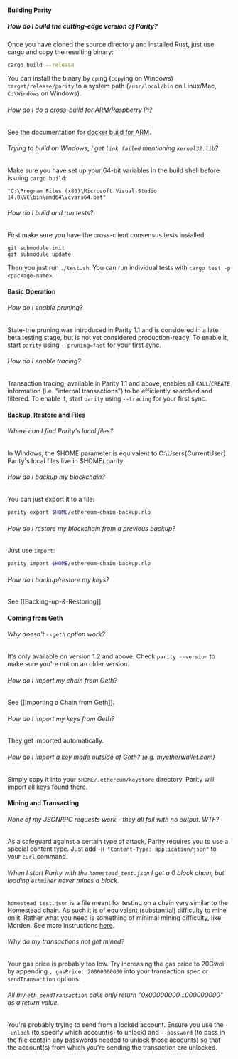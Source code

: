 #### Building Parity

##### How do I build the cutting-edge version of Parity?
Once you have cloned the source directory and installed Rust, just use cargo and copy the resulting binary:
```bash
cargo build --release
```
You can install the binary by `cp`ing (`copy`ing on Windows) `target/release/parity` to a system path (`/usr/local/bin` on Linux/Mac, `C:\Windows` on Windows).

###### How do I do a cross-build for ARM/Raspberry Pi?
See the documentation for [docker build for ARM](https://github.com/ethcore/parity-snappy/wiki/Docker-build-for-ARM-ARM64).

###### Trying to build on Windows, I get `link failed` mentioning `kernel32.lib`?
Make sure you have set up your 64-bit variables in the build shell before issuing `cargo build`:

````
"C:\Program Files (x86)\Microsoft Visual Studio 14.0\VC\bin\amd64\vcvars64.bat"
````

###### How do I build and run tests?
First make sure you have the cross-client consensus tests installed:
```
git submodule init
git submodule update
```
Then you just run `./test.sh`. You can run individual tests with `cargo test -p <package-name>`.

#### Basic Operation

###### How do I enable pruning?
State-trie pruning was introduced in Parity 1.1 and is considered in a late beta testing stage, but is not yet considered production-ready. To enable it, start `parity` using `--pruning=fast` for your first sync.

###### How do I enable tracing?
Transaction tracing, available in Parity 1.1 and above, enables all `CALL`/`CREATE` information (i.e. "internal transactions") to be efficiently searched and filtered. To enable it, start `parity` using `--tracing` for your first sync.

#### Backup, Restore and Files

###### Where can I find Parity's local files?
In Windows, the $HOME parameter is equivalent to C:\Users\{CurrentUser}. Parity's local files live in $HOME/.parity

###### How do I backup my blockchain?
You can just export it to a file:
```bash
parity export $HOME/ethereum-chain-backup.rlp
```

###### How do I restore my blockchain from a previous backup?
Just use `import`:
```bash
parity import $HOME/ethereum-chain-backup.rlp
```

###### How do I backup/restore my keys?
See [[Backing-up-&-Restoring]].

#### Coming from Geth

###### Why doesn't `--geth` option work?
It's only available on version 1.2 and above. Check `parity --version` to make sure you're not on an older version.

###### How do I import my chain from Geth?
See [[Importing a Chain from Geth]].

###### How do I import my keys from Geth?
They get imported automatically.

###### How do I import a key made outside of Geth? (e.g. myetherwallet.com)
Simply copy it into your `$HOME/.ethereum/keystore` directory. Parity will import all keys found there.

#### Mining and Transacting

###### None of my JSONRPC requests work - they all fail with no output. WTF?
As a safeguard against a certain type of attack, Parity requires you to use a special content type. Just add `-H "Content-Type: application/json"` to your `curl` command.

###### When I start Parity with the `homestead_test.json` I get a 0 block chain, but loading `ethminer` never mines a block.
`homestead_test.json` is a file meant for testing on a chain very similar to the Homestead chain. As such it is of equivalent (substantial) difficulty to mine on it. Rather what you need is something of minimal mining difficulty, like Morden. See more instructions [here](https://github.com/ethcore/parity/wiki/Private-chains).

###### Why do my transactions not get mined?
Your gas price is probably too low. Try increasing the gas price to 20Gwei by appending `, gasPrice: 20000000000` into your transaction spec or `sendTransaction` options.

###### All my `eth_sendTransaction` calls only return "0x00000000...000000000" as a return value.
You're probably trying to send from a locked account. Ensure you use the `--unlock` (to specify which account(s) to unlock) and `--password` (to pass in the file contain any passwords needed to unlock those acocunts) so that the account(s) from which you're sending the transaction are unlocked.